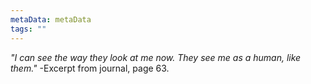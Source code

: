 ```yaml
---
metaData: metaData
tags: ""
---
```


*"I can see the way they look at me now. They see me as a human, like them."*
-Excerpt from journal, page 63.